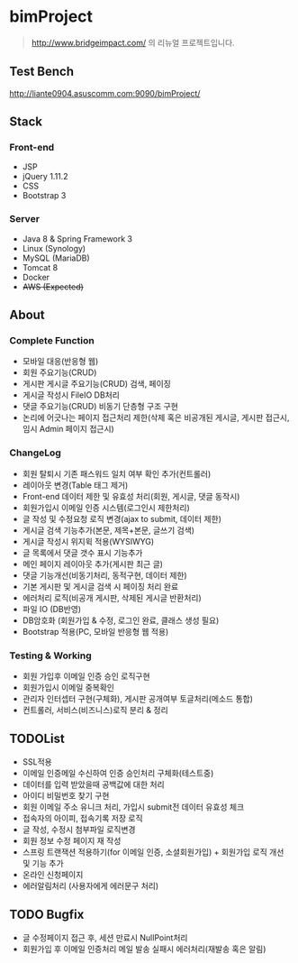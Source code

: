 # bimProject

> http://www.bridgeimpact.com/ 의 리뉴얼 프로젝트입니다.  

## Test Bench
http://liante0904.asuscomm.com:9090/bimProject/

## Stack


### Front-end
- JSP
- jQuery 1.11.2
- CSS
- Bootstrap 3

### Server
- Java 8 & Spring Framework 3
- Linux (Synology)
- MySQL (MariaDB)
- Tomcat 8
- Docker
- ~~AWS (Expected)~~

## About
### Complete Function
- 모바일 대응(반응형 웹)
- 회원 주요기능(CRUD)
- 게시판 게시글 주요기능(CRUD) 검색, 페이징
- 게시글 작성시 FileIO DB처리
- 댓글 주요기능(CRUD) 비동기 단층형 구조 구현
- 논리에 어긋나는 페이지 접근처리 제한(삭제 혹은 비공개된 게시글, 게시판 접근시, 임시 Admin 페이지 접근시)

### ChangeLog
- 회원 탈퇴시 기존 패스워드 일치 여부 확인 추가(컨트롤러) 
- 레이아웃 변경(Table 태그 제거)
- Front-end 데이터 제한 및 유효성 처리(회원, 게시글, 댓글 동작시)
- 회원가입시 이메일 인증 시스템(로그인시 제한처리)
- 글 작성 및 수정요청 로직 변경(ajax to submit, 데이터 제한)
- 게시글 검색 기능추가(본문, 제목+본문, 글쓰기 검색)
- 게시글 작성시 위지윅 적용(WYSIWYG)
- 글 목록에서 댓글 갯수 표시 기능추가
- 메인 페이지 레이아웃 추가(게시판 최근 글)
- 댓글 기능개선(비동기처리, 동적구현, 데이터 제한)
- 기본 게시판 및 게시글 검색 시 페이징 처리 완료
- 에러처리 로직(비공개 게시판, 삭제된 게시글 반환처리)
- 파일 IO (DB반영)
- DB암호화 (회원가입 & 수정, 로그인 완료, 클래스 생성 필요)
- Bootstrap 적용(PC, 모바일 반응형 웹 적용)

### Testing & Working
- 회원 가입후 이메일 인증 승인 로직구현
- 회원가입시 이메일 중복확인
- 관리자 인터셉터 구현(구체화), 게시판 공개여부 토글처리(메소드 통합)
- 컨트롤러, 서비스(비즈니스)로직 분리 & 정리


## TODOList
- SSL적용
- 이메일 인증메일 수신하여 인증 승인처리 구체화(테스트중)
- 데이터를 입력 받았을때 공백값에 대한 처리
- 아이디 비밀번호 찾기 구현
- 회원 이메일 주소 유니크 처리, 가입시 submit전 데이터 유효성 체크
- 접속자의 아이피, 접속기록 저장 로직
- 글 작성, 수정시 첨부파일 로직변경
- 회원 정보 수정 페이지 재 작성
- 스프링 트랜잭션 적용하기(for 이메일 인증, 소셜회원가입) + 회원가입 로직 개선 및 기능 추가
- 온라인 신청페이지
- 에러알림처리 (사용자에게 에러문구 처리)

## TODO Bugfix
- 글 수정페이지 접근 후, 세션 만료시 NullPoint처리 
- 회원가입 후 이메일 인증처리 메일 발송 실패시 에러처리(재발송 혹은 알림) 